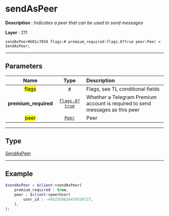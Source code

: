 # sendAsPeer

**Description** : *Indicates a peer that can be used to send messages*

**Layer** : 211

```tl
sendAsPeer#b81c7034 flags:# premium_required:flags.0?true peer:Peer = SendAsPeer;
```

---

## Parameters

| Name | Type | Description |
| :---: | :---: | :--- |
| <mark>flags</mark> | [`#`](type/#) | Flags, see TL conditional fields |
| **premium_required** | [`flags.0?true`](type/true) | Whether a Telegram Premium account is required to send messages as this peer |
| <mark>peer</mark> | [`Peer`](type/Peer) | Peer |

---

## Type

[SendAsPeer](type/SendAsPeer)

---

## Example

```php
$sendAsPeer = $client->sendAsPeer(
	premium_required : true,
	peer : $client->peerUser(
		user_id : -4452550826478536727,
	),
);
```
